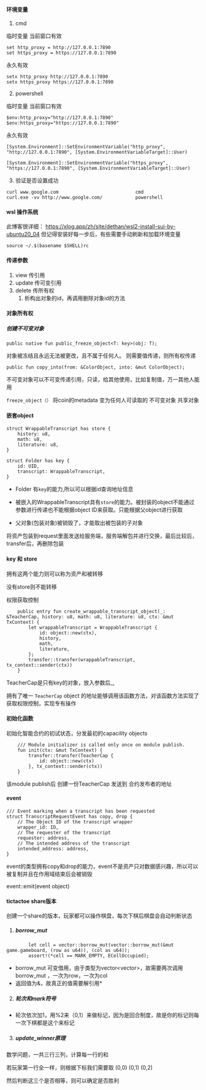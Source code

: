 #### 环境变量

1. cmd

临时变量 当前窗口有效

```
set http_proxy = http://127.0.0.1:7890
set https_proxy = https://127.0.0.1:7890
```

永久有效

```
setx http_proxy http://127.0.0.1:7890
setx https_proxy https://127.0.0.1:7890
```

2. powershell 

临时变量 当前窗口有效

```
$env:http_proxy="http://127.0.0.1:7890"
$env:https_proxy="https://127.0.0.1:7890"
```

永久有效

```
[System.Environment]::SetEnvironmentVariable("http_proxy", "http://127.0.0.1:7890", [System.EnvironmentVariableTarget]::User)

[System.Environment]::SetEnvironmentVariable("https_proxy", "https://127.0.0.1:7890", [System.EnvironmentVariableTarget]::User)
```

3. 验证是否设置成功

```
curl www.google.com                            cmd
curl.exe -vv http://www.google.com/			   powershell
```

#### wsl 操作系统

此博客很详细： https://xlog.app/zh/site/dethan/wsl2-install-sui-by-ubuntu20_04 但记得安装好每一步后，有些需要手动刷新和加载环境变量

`source ~/.$(basename $SHELL)rc`

#### 传递参数

1. view 传引用
2. update 传可变引用
3. delete 传所有权
   1. 析构出对象的id，再调用删除对象id的方法

#### 对象所有权

##### 创建不可变对象

```
public native fun public_freeze_object<T: key>(obj: T);
```

对象被冻结且永远无法被更改，且不属于任何人。 则需要值传递，则所有权传递

```
public fun copy_into(from: &ColorObject, into: &mut ColorObject);
```

不可变对象可以不可变传递引用，只读，给其他使用，比如复制值，万一其他人能用

`freeze_object（）` 将coin的metadata 变为任何人可读取的 不可变对象 共享对象

#### 嵌套object

```
struct WrappableTranscript has store {
    history: u8,
    math: u8,
    literature: u8,
}

struct Folder has key {
    id: UID,
    transcript: WrappableTranscript,
}
```

- Folder 有`key`的能力,所以可以根据id查询地址信息

- 被嵌入的WrappableTranscript具有`store`的能力。被封装的object不能通过参数进行传递也不能根据object ID来获取。只能根据父object进行获取
- 父对象(包装对象)被销毁了，才能取出被包装的子对象

将资产包装到request里面发送给服务端，服务端解包并进行交换，最后比较后，transfer后，再删除包装

#### key 和 store

拥有这两个能力则可以称为资产和被转移

没有store则不能转移

权限获取控制

```
    public entry fun create_wrappable_transcript_object(_: &TeacherCap, history: u8, math: u8, literature: u8, ctx: &mut TxContext) {
        let wrappableTranscript = WrappableTranscript {
            id: object::new(ctx),
            history,
            math,
            literature,
        };
        transfer::transfer(wrappableTranscript, tx_context::sender(ctx))
    }
```

TeacherCap是只有key的对象，放入参数后_,

拥有了唯一 `TeacherCap` object 的地址能够调用该函数方法，对该函数方法实现了获取权限控制，实现专有操作

#### 初始化函数

初始化智能合约的初试状态，分发最初的capacility objects

```
    /// Module initializer is called only once on module publish.
    fun init(ctx: &mut TxContext) {
        transfer::transfer(TeacherCap {
            id: object::new(ctx)
        }, tx_context::sender(ctx))
    }
```

该module publish后 创建一份TeacherCap 发送到 合约发布者的地址

#### event

    /// Event marking when a transcript has been requested
    struct TranscriptRequestEvent has copy, drop {
        // The Object ID of the transcript wrapper
        wrapper_id: ID,
        // The requester of the transcript
        requester: address,
        // The intended address of the transcript
        intended_address: address,
    }

event的类型拥有copy和drop的能力，event不是资产只对数据感兴趣，所以可以被复制并且在作用域结束后会被销毁

event::emit(event object)

#### tictactoe share版本

创建一个share的版本，玩家都可以操作棋盘，每次下棋后棋盘会自动判断状态

1. ##### borrow_mut

```
        let cell = vector::borrow_mut(vector::borrow_mut(&mut game.gameboard, (row as u64)), (col as u64));
        assert!(*cell == MARK_EMPTY, ECellOccupied);
```

- borrow_mut 可变借用，由于类型为vector<vector<u8>>，故需要两次调用borrow_mut ，一次为row，一次为col
- 返回值为&，故真正的值需要解引用*

2. ##### 轮次和mark符号

- 轮次依次加1，用%2来（0,1）来做标记，因为是回合制度，故是你的标记则每一次下棋都是这个来标记

3. ##### update_winner原理

数学问题，一共三行三列，计算每一行的和

若玩家第一行全一样，则根据下标我们需要取 (0,0) (0,1) (0,2)

然后判断这三个是否相等，则可以确定是否胜利
